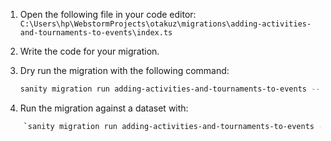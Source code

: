 1. Open the following file in your code editor:  
   `C:\Users\hp\WebstormProjects\otakuz\migrations\adding-activities-and-tournaments-to-events\index.ts`

2. Write the code for your migration.

3. Dry run the migration with the following command:
   ```bash
   sanity migration run adding-activities-and-tournaments-to-events --project=<projectId> --dataset <dataset>
4. Run the migration against a dataset with:
```bash
    `sanity migration run adding-activities-and-tournaments-to-events --project=<projectId> --dataset <dataset> --no-dry-run